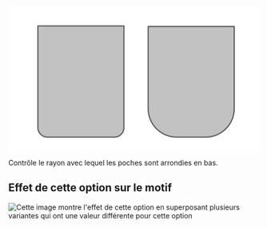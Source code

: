 ![Arrondi de poche](pocketradius.svg)

Contrôle le rayon avec lequel les poches sont arrondies en bas.

## Effet de cette option sur le motif

![Cette image montre l'effet de cette option en superposant plusieurs variantes qui ont une valeur différente pour cette option](carlton\_pocketradius\_sample.svg "Effet de cette option sur le motif")
